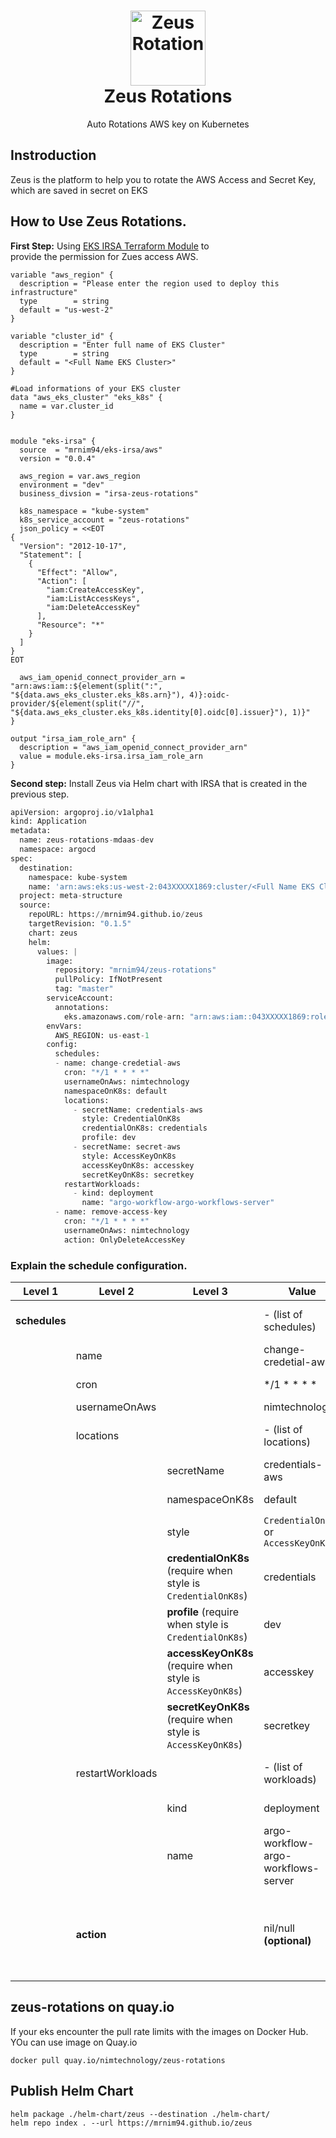 <h1 align="center" style="border-bottom: none">
    <a href="https://nimtechnology.com/2023/07/02/zeus-retention-project/" target="_blank"><img alt="Zeus Rotation" width="120px" src="https://nimtechnology.com/wp-content/uploads/2023/07/2185568.png"></a><br>Zeus Rotations
</h1>

<p align="center">Auto Rotations AWS key on Kubernetes</p>

## Instroduction

Zeus is the platform to help you to rotate the AWS Access and Secret Key, which are saved in secret on EKS


## How to Use Zeus Rotations.

**First Step:** Using [EKS IRSA Terraform Module](https://registry.terraform.io/modules/mrnim94/eks-irsa/aws/latest) to  
provide the permission for Zues access AWS.

```plaintext
variable "aws_region" {
  description = "Please enter the region used to deploy this infrastructure"
  type        = string
  default = "us-west-2"  
}

variable "cluster_id" {
  description = "Enter full name of EKS Cluster"
  type        = string
  default = "<Full Name EKS Cluster>" 
}

#Load informations of your EKS cluster
data "aws_eks_cluster" "eks_k8s" {
  name = var.cluster_id
}


module "eks-irsa" {
  source  = "mrnim94/eks-irsa/aws"
  version = "0.0.4"

  aws_region = var.aws_region
  environment = "dev"
  business_divsion = "irsa-zeus-rotations"

  k8s_namespace = "kube-system"
  k8s_service_account = "zeus-rotations"
  json_policy = <<EOT
{
  "Version": "2012-10-17",
  "Statement": [
    {
      "Effect": "Allow",
      "Action": [
        "iam:CreateAccessKey",
        "iam:ListAccessKeys",
        "iam:DeleteAccessKey"
      ],
      "Resource": "*"
    }
  ]
}
EOT

  aws_iam_openid_connect_provider_arn = "arn:aws:iam::${element(split(":", "${data.aws_eks_cluster.eks_k8s.arn}"), 4)}:oidc-provider/${element(split("//", "${data.aws_eks_cluster.eks_k8s.identity[0].oidc[0].issuer}"), 1)}"
}

output "irsa_iam_role_arn" {
  description = "aws_iam_openid_connect_provider_arn"
  value = module.eks-irsa.irsa_iam_role_arn
}
```

**Second step:** Install Zeus via Helm chart with IRSA that is created in the previous step.

```python
apiVersion: argoproj.io/v1alpha1
kind: Application
metadata:
  name: zeus-rotations-mdaas-dev
  namespace: argocd
spec:
  destination:
    namespace: kube-system
    name: 'arn:aws:eks:us-west-2:043XXXXX1869:cluster/<Full Name EKS Cluster>'
  project: meta-structure
  source:
    repoURL: https://mrnim94.github.io/zeus
    targetRevision: "0.1.5"
    chart: zeus
    helm:
      values: |
        image:
          repository: "mrnim94/zeus-rotations"
          pullPolicy: IfNotPresent
          tag: "master"
        serviceAccount:
          annotations:
            eks.amazonaws.com/role-arn: "arn:aws:iam::043XXXXX1869:role/irsa-zeus-rotations-dev-irsa-iam-role"
        envVars:
          AWS_REGION: us-east-1
        config:
          schedules:
          - name: change-credetial-aws
            cron: "*/1 * * * *"
            usernameOnAws: nimtechnology
            namespaceOnK8s: default
            locations:
              - secretName: credentials-aws
                style: CredentialOnK8s
                credentialOnK8s: credentials
                profile: dev
              - secretName: secret-aws
                style: AccessKeyOnK8s
                accessKeyOnK8s: accesskey
                secretKeyOnK8s: secretkey
            restartWorkloads:
              - kind: deployment
                name: "argo-workflow-argo-workflows-server"
          - name: remove-access-key
            cron: "*/1 * * * *"
            usernameOnAws: nimtechnology
            action: OnlyDeleteAccessKey
```

### Explain the schedule configuration.

| Level 1 | Level 2 | Level 3 | Value | Type | Description |
| --- | --- | --- | --- | --- | --- |
| **schedules** |   |   | \- (list of schedules) | List | Top-level list for all schedule configurations |
|   | name |   | change-credetial-aws | String | Name of the schedule |
|   | cron |   | \*/1 \* \* \* \* | Cron String | Cron schedule, runs every minute |
|   | usernameOnAws |   | nimtechnology | String | AWS username |
|   | locations |   | \- (list of locations) | List | List of location configurations for the schedule |
|   |   | secretName | credentials-aws | String | Name of the secret in Kubernetes |
|   |   | namespaceOnK8s | default | String | Kubernetes namespace |
|   |   | style | `CredentialOnK8s` or `AccessKeyOnK8s` | String | Style/type of the credential |
|   |   | **credentialOnK8s** (require when style is `CredentialOnK8s`) | credentials | String | Key Name of Secret is holding AWS credential |
|   |   | **profile** (require when style is `CredentialOnK8s`) | dev | String | AWS profile in credential that you want to change |
|   |   | **accessKeyOnK8s** (require when style is `AccessKeyOnK8s`) | accesskey | String | Key Name of Secret is holding AWS access key |
|   |   | **secretKeyOnK8s** (require when style is `AccessKeyOnK8s`) | secretkey | String | Key Name of Secret is holding AWS secret key |
|   | restartWorkloads |   | \- (list of workloads) | List | List of workloads to restart on schedule change |
|   |   | kind | deployment | String | Type of the Kubernetes workload |
|   |   | name | argo-workflow-argo-workflows-server | String | Name of the Kubernetes workload |
|   | **action** |   | nil/null **(optional)** | String | declaring an extra **action** field with the value **OnlyDeleteAccessKey**. Zeus rotation only do a work is remove Access Key of AWS's Acount |

## zeus-rotations on quay.io

If your eks encounter the pull rate limits with the images on Docker Hub.  
YOu can use image on Quay.io

```plaintext
docker pull quay.io/nimtechnology/zeus-rotations
```

## Publish Helm Chart

```plaintext
helm package ./helm-chart/zeus --destination ./helm-chart/
helm repo index . --url https://mrnim94.github.io/zeus
```
